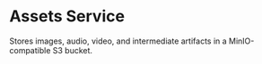 # Assets Service

Stores images, audio, video, and intermediate artifacts in a MinIO-compatible S3 bucket.
